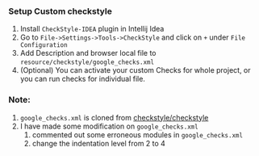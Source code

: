 ### Setup Custom checkstyle
1. Install `CheckStyle-IDEA` plugin in Intellij Idea
2. Go to `File->Settings->Tools->CheckStyle` and click on `+` under `File Configuration`
3. Add Description and browser local file to `resource/checkstyle/google_checks.xml`
4. (Optional) You can activate your custom Checks for whole project, or you can run checks for individual file.

### Note:
1. `google_checks.xml` is cloned from [checkstyle/checkstyle](https://github.com/checkstyle/checkstyle/blob/master/src/main/resources/google_checks.xml)
2. I have made some modification on `google_checks.xml`
   1. commented out some erroneous modules in `google_checks.xml`
   2. change the indentation level from 2 to 4 